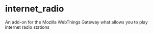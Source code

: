 # internet_radio
An add-on for the Mozilla WebThings Gateway what allows you to play internet radio stations
